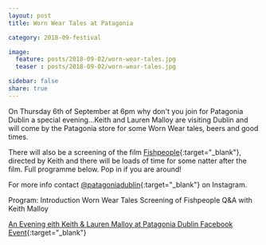 ```yaml
---
layout: post
title: Worn Wear Tales at Patagonia 

category: 2018-09-festival

image:
  feature: posts/2018-09-02/worn-wear-tales.jpg
  teaser : posts/2018-09-02/worn-wear-tales.jpg

sidebar: false
share: true
---
```

On Thursday 6th of September at 6pm why don't you join for Patagonia Dublin a special evening...Keith and Lauren Malloy are visiting Dublin and will come by the Patagonia store for some Worn Wear tales, beers and good times. 

There will also be a screening of the film [Fishpeople](https://standupjournal.com/featured/fishpeople-patagonia-film/){:target="_blank"}, directed by Keith and there will be loads of time for some natter after the film. Full programme below. Pop in if you are around!

For more info contact [@patagoniadublin](https://www.instagram.com/patagoniadublin/){:target="_blank"} on Instagram. 

Program:
Introduction
Worn Wear Tales
Screening of Fishpeople
Q&A with Keith Malloy

[An Evening eith Keith & Lauren Malloy at Patagonia Dublin Facebook Event](https://www.facebook.com/events/335623913649745/){:target="_blank"}





